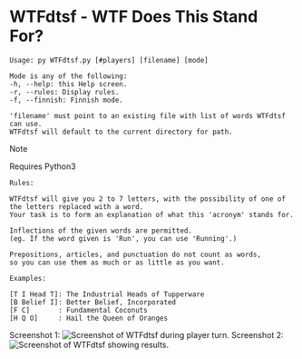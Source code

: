 
# WTFdtsf - WTF Does This Stand For?
```
Usage: py WTFdtsf.py [#players] [filename] [mode]

Mode is any of the following:
-h, --help: this Help screen.
-r, --rules: Display rules.
-f, --finnish: Finnish mode.

'filename' must point to an existing file with list of words WTFdtsf can use.
WTFdtsf will default to the current directory for path.
```
>[!NOTE]
>Requires Python3
```
Rules:

WTFdtsf will give you 2 to 7 letters, with the possibility of one of the letters replaced with a word.
Your task is to form an explanation of what this 'acronym' stands for.

Inflections of the given words are permitted.
(eg. If the word given is 'Run', you can use 'Running'.)

Prepositions, articles, and punctuation do not count as words,
so you can use them as much or as little as you want.

Examples:

[T I Head T]: The Industrial Heads of Tupperware
[B Belief I]: Better Belief, Incorporated
[F C]       : Fundamental Coconuts
[H Q O]     : Hail the Queen of Oranges
```
Screenshot 1:
![Screenshot of WTFdtsf during player turn.](https://imgur.com/CaoHpoD.png)
Screenshot 2:
![Screenshot of WTFdtsf showing results.](https://imgur.com/HT2ViCO.png)
